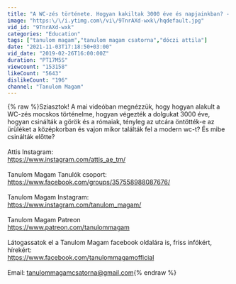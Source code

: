 ```yaml
---
title: "A WC-zés története. Hogyan kakiltak 3000 éve és napjainkban? - Tabuk Nélkül"
image: "https:\/\/i.ytimg.com\/vi\/9TnrAXd-wxk\/hqdefault.jpg"
vid_id: "9TnrAXd-wxk"
categories: "Education"
tags: ["tanulom magam","tanulom magam csatorna","dóczi attila"]
date: "2021-11-03T17:18:50+03:00"
vid_date: "2019-02-26T16:00:00Z"
duration: "PT17M5S"
viewcount: "153158"
likeCount: "5643"
dislikeCount: "196"
channel: "Tanulom Magam"
---
```

{% raw %}Sziasztok! A mai videóban megnézzük, hogy hogyan alakult a WC-zés mocskos történelme, hogyan végezték a dolgukat 3000 éve, hogyan csinálták a görök és a rómaiak, tényleg az utcára öntötték-e az ürüléket a középkorban és vajon mikor találták fel a modern wc-t? És mibe csinálták előtte?<br /><br />Attis Instagram:<br /><a rel="nofollow" target="blank" href="https://www.instagram.com/attis_ae_tm/">https://www.instagram.com/attis_ae_tm/</a><br /><br />Tanulom Magam Tanulók csoport:<br /><a rel="nofollow" target="blank" href="https://www.facebook.com/groups/357558988087676/">https://www.facebook.com/groups/357558988087676/</a><br /><br />Tanulom Magam Instagram:<br /><a rel="nofollow" target="blank" href="https://www.instagram.com/tanulom_magam/">https://www.instagram.com/tanulom_magam/</a><br /><br />Tanulom Magam Patreon<br /><a rel="nofollow" target="blank" href="https://www.patreon.com/tanulommagam">https://www.patreon.com/tanulommagam</a><br /><br />Látogassatok el a Tanulom Magam facebook oldalára is, friss infókért, hírekért: <br /><a rel="nofollow" target="blank" href="https://www.facebook.com/tanulommagamofficial">https://www.facebook.com/tanulommagamofficial</a><br /><br />Email: tanulommagamcsatorna@gmail.com{% endraw %}
